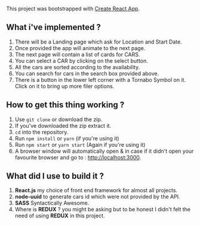 This project was bootstrapped with [Create React App](https://github.com/facebook/create-react-app).

## What i've implemented ?
1. There will be a Landing page which ask for Location and Start Date.
2. Once provided the app will animate to the next page.
3. The next page will contain a list of cards for CARS.
4. You can select a CAR by clicking on the select button.
5. All the cars are sorted according to the availability.
6. You can search for cars in the search box provided above.
7. There is a button in the lower left corner with a Tornabo Symbol on it. Click on it to bring up more filer options.


## How to get this thing working ?
1. Use `git clone` or download the zip.
2. If you've downloaded the zip extract it.
3. `cd` into the repository.
4. Run `npm install` or `yarn` (if you're using it)
5. Run `npm start` or `yarn start` (Again if you're using it)
6. A browser window will automatically open & in case if it didn't open your favourite browser and go to : [http://localhost:3000](http://localhost:3000).

## What did I use to build it ?
1. **React.js** my choice of front end framework for almost all projects.
2. **node-uuid** to generate cars id which were not provided by the API.
3. **SASS** Syntactically Awesome.
4. Where is **REDUX** ? you might be asking but to be honest I didn't felt the need of using **REDUX** in this project. 